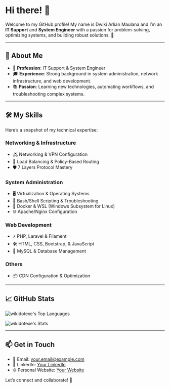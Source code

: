 # Hi there! 👋

Welcome to my GitHub profile! My name is Dwiki Arlian Maulana and I’m an **IT Support** and **System Engineer** with a passion for problem-solving, optimizing systems, and building robust solutions. 🚀

---

## 🌟 About Me

- 💼 **Profession**: IT Support & System Engineer
- 🎓 **Experience**: Strong background in system administration, network infrastructure, and web development.
- 📚 **Passion**: Learning new technologies, automating workflows, and troubleshooting complex systems.

---

## 🛠️ My Skills

Here’s a snapshot of my technical expertise:

### **Networking & Infrastructure**
- 🖧 Networking & VPN Configuration
- 🔄 Load Balancing & Policy-Based Routing
- 🛡️ 7 Layers Protocol Mastery

### **System Administration**
- 🖥️ Virtualization & Operating Systems
- 🔧 Bash/Shell Scripting & Troubleshooting
- 🐋 Docker & WSL (Windows Subsystem for Linux)
- 🌐 Apache/Nginx Configuration

### **Web Development**
- ⚡ PHP, Laravel & Filament
- 🛠️ HTML, CSS, Bootstrap, & JavaScript
- 💾 MySQL & Database Management

### **Others**
- 📦 CDN Configuration & Optimization

---

## 📈 GitHub Stats

![wikidotexe's Top Languages](https://github-readme-stats.vercel.app/api/top-langs/?username=wikidotexe&theme=react&show_icons=true&hide_border=true&layout=compact)

![wikidotexe's Stats](https://github-readme-stats.vercel.app/api?username=wikidotexe&theme=react&show_icons=true&hide_border=true&count_private=true)

---

## 📫 Get in Touch

- 💌 Email: [your.email@example.com](mailto:your.email@example.com)
- 💼 LinkedIn: [Your LinkedIn](https://www.linkedin.com/)
- 🌐 Personal Website: [Your Website](https://yourwebsite.com)

Let’s connect and collaborate! 🤝
